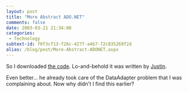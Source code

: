 ```yaml
---
layout: post
title: "More Abstract ADO.NET"
comments: false
date: 2003-03-21 21:34:00
categories:
 - Technology
subtext-id: f0f3cf13-f26c-427f-a4b7-72c835269f2d
alias: /blog/post/More-Abstract-ADONET.aspx
---
```



So I downloaded [the code](http://sourceforge.net/projects/abstractadonet/). Lo-and-behold it was written by [Justin](http://www.pinetree-tech.com/weblog/).

Even better... he already took care of the DataAdapter problem that I was complaining about. Now why didn't I find this earlier?
